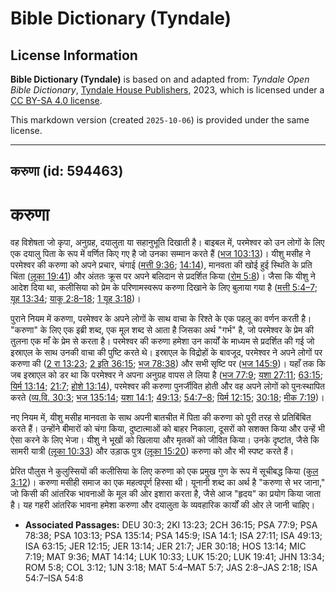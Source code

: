 # Bible Dictionary (Tyndale)

## License Information

**Bible Dictionary (Tyndale)** is based on and adapted from: _Tyndale Open Bible Dictionary_, [Tyndale House Publishers](https://tyndaleopenresources.com/), 2023, which is licensed under a [CC BY-SA 4.0 license](https://creativecommons.org/licenses/by-sa/4.0/legalcode.en).

This markdown version (created `2025-10-06`) is provided under the same license.



--------------------------------

## करुणा (id: 594463)

करुणा
=====

 वह विशेषता जो कृपा, अनुग्रह, दयालुता या सहानुभूति दिखाती है। बाइबल में, परमेश्वर को उन लोगों के लिए एक दयालु पिता के रूप में वर्णित किए गए है जो उनका सम्मान करते हैं ([भज 103:13](https://ref.ly/Ps103:13))। यीशु मसीह ने परमेश्वर की करुणा को अपने प्रचार, चंगाई ([मत्ती 9:36](https://ref.ly/Matt9:36); [14:14](https://ref.ly/Matt14:14)), मानवता की खोई हुई स्थिति के प्रति चिंता ([लूका 19:41](https://ref.ly/Luke19:41)) और अंततः क्रूस पर अपने बलिदान से प्रदर्शित किया ([रोम 5:8](https://ref.ly/Rom5:8))। जैसा कि यीशु ने आदेश दिया था, कलीसिया को प्रेम के परिणामस्वरूप करुणा दिखाने के लिए बुलाया गया है ([मत्ती 5:4–7](https://ref.ly/Matt5:4-Matt5:7); [यूह 13:34](https://ref.ly/John13:34); [याकू 2:8–18](https://ref.ly/Jas2:8-Jas2:18); [1 यूह 3:18](https://ref.ly/1John3:18))।

पुराने नियम में करुणा, परमेश्वर के अपने लोगों के साथ वाचा के रिश्ते के एक पहलू का वर्णन करती है। "करुणा" के लिए एक इब्री शब्द, एक मूल शब्द से आता है जिसका अर्थ "गर्भ" है, जो परमेश्वर के प्रेम की तुलना एक माँ के प्रेम से करता है। परमेश्वर की करुणा हमेशा उन कार्यों के माध्यम से प्रदर्शित की गई जो इस्राएल के साथ उनकी वाचा की पुष्टि करते थे। इस्राएल के विद्रोहों के बावजूद, परमेश्वर ने अपने लोगों पर करुणा की ([2 रा 13:23](https://ref.ly/2Kgs13:23); [2 इति 36:15](https://ref.ly/2Chr36:15); [भज 78:38](https://ref.ly/Ps78:38)) और सभी सृष्टि पर ([भज 145:9](https://ref.ly/Ps145:9))। यहाँ तक कि जब इस्राएल को डर था कि परमेश्वर ने अपना अनुग्रह वापस ले लिया है ([भज 77:9](https://ref.ly/Ps77:9); [यशा 27:11](https://ref.ly/Isa27:11); [63:15](https://ref.ly/Isa63:15); [यिर्म 13:14](https://ref.ly/Jer13:14); [21:7](https://ref.ly/Jer21:7); [होशे 13:14](https://ref.ly/Hos13:14)), परमेश्वर की करुणा पुनर्जीवित होती और वह अपने लोगों को पुनःस्थापित करते ([व्य.वि. 30:3](https://ref.ly/Deut30:3); [भज 135:14](https://ref.ly/Ps135:14); [यशा 14:1](https://ref.ly/Isa14:1); [49:13](https://ref.ly/Isa49:13); [54:7–8](https://ref.ly/Isa54:7-Isa54:8); [यिर्म 12:15](https://ref.ly/Jer12:15); [30:18](https://ref.ly/Jer30:18); [मीक 7:19](https://ref.ly/Mic7:19))।

नए नियम में, यीशु मसीह मानवता के साथ अपनी बातचीत में पिता की करुणा को पूरी तरह से प्रतिबिंबित करते हैं। उन्होंने बीमारों को चंगा किया, दुष्टात्माओं को बाहर निकाला, दूसरों को सशक्त किया और उन्हें भी ऐसा करने के लिए भेजा। यीशु ने भूखों को खिलाया और मृतकों को जीवित किया। उनके दृष्टांत, जैसे कि सामरी यात्री ([लूका 10:33](https://ref.ly/Luke10:33)) और उड़ाऊ पुत्र ([लूका 15:20](https://ref.ly/Luke15:20)) करुणा को और भी स्पष्ट करते हैं।

प्रेरित पौलुस ने कुलुस्सियों की कलीसिया के लिए करुणा को एक प्रमुख गुण के रूप में सूचीबद्ध किया ([कुल 3:12](https://ref.ly/Col3:12))। करुणा मसीही समाज का एक महत्वपूर्ण हिस्सा थी। यूनानी शब्द का अर्थ है "करुणा से भर जाना," जो किसी की आंतरिक भावनाओं के मूल की ओर इशारा करता है, जैसे आज "हृदय" का प्रयोग किया जाता है। यह गहरी आंतरिक भावना हमेशा करुणा और दयालुता के व्यवहारिक कार्यों की ओर ले जानी चाहिए।

* **Associated Passages:** DEU 30:3; 2KI 13:23; 2CH 36:15; PSA 77:9; PSA 78:38; PSA 103:13; PSA 135:14; PSA 145:9; ISA 14:1; ISA 27:11; ISA 49:13; ISA 63:15; JER 12:15; JER 13:14; JER 21:7; JER 30:18; HOS 13:14; MIC 7:19; MAT 9:36; MAT 14:14; LUK 10:33; LUK 15:20; LUK 19:41; JHN 13:34; ROM 5:8; COL 3:12; 1JN 3:18; MAT 5:4–MAT 5:7; JAS 2:8–JAS 2:18; ISA 54:7–ISA 54:8

